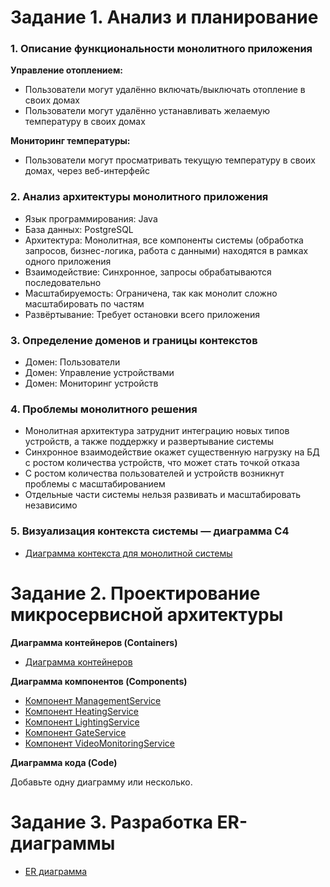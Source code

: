 # Задание 1. Анализ и планирование

### 1. Описание функциональности монолитного приложения

**Управление отоплением:**

- Пользователи могут удалённо включать/выключать отопление в своих домах
- Пользователи могут удалённо устанавливать желаемую температуру в своих домах

**Мониторинг температуры:**

- Пользователи могут просматривать текущую температуру в своих домах, через веб-интерфейс

### 2. Анализ архитектуры монолитного приложения

- Язык программирования: Java
- База данных: PostgreSQL
- Архитектура: Монолитная, все компоненты системы (обработка запросов, бизнес-логика, работа с данными) находятся в рамках одного приложения
- Взаимодействие: Синхронное, запросы обрабатываются последовательно
- Масштабируемость: Ограничена, так как монолит сложно масштабировать по частям
- Развёртывание: Требует остановки всего приложения

### 3. Определение доменов и границы контекстов

- Домен: Пользователи
- Домен: Управление устройствами
- Домен: Мониторинг устройств

### **4. Проблемы монолитного решения**

- Монолитная архитектура затруднит интеграцию новых типов устройств, а также поддержку и развертывание системы
- Синхронное взаимодействие окажет существенную нагрузку на БД с ростом количества устройств, что может стать точкой отказа
- С ростом количества пользователей и устройств возникнут проблемы с масштабированием
- Отдельные части системы нельзя развивать и масштабировать независимо

### 5. Визуализация контекста системы — диаграмма С4

- [Диаграмма контекста для монолитной системы](./diagrams/context/Context.puml)

# Задание 2. Проектирование микросервисной архитектуры

**Диаграмма контейнеров (Containers)**

- [Диаграмма контейнеров](./diagrams/container/Container.puml)

**Диаграмма компонентов (Components)**

- [Компонент ManagementService](./diagrams/component/ManagementService.puml)
- [Компонент HeatingService](./diagrams/component/HeatingService.puml)
- [Компонент LightingService](./diagrams/component/LightingService.puml)
- [Компонент GateService](./diagrams/component/GateService.puml)
- [Компонент VideoMonitoringService](./diagrams/component/VideoMonitoringService.puml)


**Диаграмма кода (Code)**

Добавьте одну диаграмму или несколько.

# Задание 3. Разработка ER-диаграммы

- [ER диаграмма](./diagrams/code/Code.puml)
